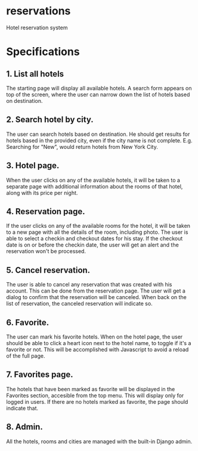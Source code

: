 # reservations
Hotel reservation system

# Specifications

## 1. List all hotels

The starting page will display all available hotels. A search form appears on top of the screen, where the user can narrow down the list of hotels based on destination.

## 2. Search hotel by city.

The user can search hotels based on destination. He should get results for hotels based in the provided city, even if the city name is not complete. E.g. Searching for "New", would return hotels from New York City.

## 3. Hotel page.

When the user clicks on any of the available hotels, it will be taken to a separate page with additional information about the rooms of that hotel, along with its price per night.

## 4. Reservation page.

If the user clicks on any of the available rooms for the hotel, it will be taken to a new page with all the details of the room, including photo. The user is able to select a checkin and checkout dates for his stay. If the checkout date is on or before the checkin date, the user will get an alert and the reservation won't be processed.

## 5. Cancel reservation.

The user is able to cancel any reservation that was created with his account. This can be done from the reservation page. The user will get a dialog to confirm that the reservation will be canceled. When back on the list of reservation, the canceled reservation will indicate so.

## 6. Favorite.

The user can mark his favorite hotels. When on the hotel page, the user should be able to click a heart icon next to the hotel name, to toggle if it's a favorite or not. This will be accomplished with Javascript to avoid a reload of the full page.

## 7. Favorites page.

The hotels that have been marked as favorite will be displayed in the Favorites section, accesible from the top menu. This will display only for logged in users. If there are no hotels marked as favorite, the page should indicate that.

## 8. Admin.

All the hotels, rooms and cities are managed with the built-in Django admin. 
